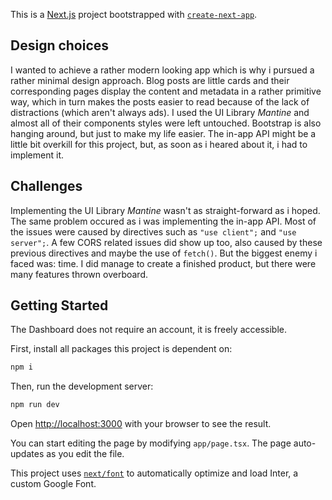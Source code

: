 This is a [Next.js](https://nextjs.org/) project bootstrapped with [`create-next-app`](https://github.com/vercel/next.js/tree/canary/packages/create-next-app).

## Design choices

I wanted to achieve a rather modern looking app which is why i pursued a rather minimal design approach.
Blog posts are little cards and their corresponding pages display the content and metadata in a rather primitive way, which in turn makes the posts
easier to read because of the lack of distractions (which aren't always ads).
I used the UI Library _Mantine_ and almost all of their components styles were left untouched.
Bootstrap is also hanging around, but just to make my life easier.
The in-app API might be a little bit overkill for this project, but, as soon as i heared about it, i had to implement it.

## Challenges

Implementing the UI Library _Mantine_ wasn't as straight-forward as i hoped. The same problem occured as i was implementing the in-app API.
Most of the issues were caused by directives such as ```"use client";``` and ```"use server";```.
A few CORS related issues did show up too, also caused by these previous directives and maybe the use of ```fetch()```.
But the biggest enemy i faced was: time. I did manage to create a finished product, but there were many features thrown overboard.

## Getting Started

The Dashboard does not require an account, it is freely accessible.

First, install all packages this project is dependent on:

```bash
npm i
```
Then, run the development server:

```bash
npm run dev
```

Open [http://localhost:3000](http://localhost:3000) with your browser to see the result.

You can start editing the page by modifying `app/page.tsx`. The page auto-updates as you edit the file.

This project uses [`next/font`](https://nextjs.org/docs/basic-features/font-optimization) to automatically optimize and load Inter, a custom Google Font.
